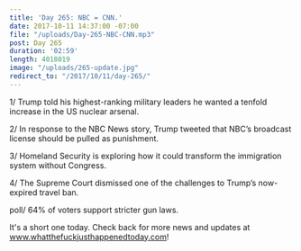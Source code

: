 ```yaml
---
title: 'Day 265: NBC = CNN.'
date: 2017-10-11 14:37:00 -07:00
file: "/uploads/Day-265-NBC-CNN.mp3"
post: Day 265
duration: '02:59'
length: 4018019
image: "/uploads/265-update.jpg"
redirect_to: "/2017/10/11/day-265/"
---
```


1/ Trump told his highest-ranking military leaders he wanted a tenfold increase in the US nuclear arsenal.

2/ In response to the NBC News story, Trump tweeted that NBC’s broadcast license should be pulled as punishment.

3/ Homeland Security is exploring how it could transform the immigration system without Congress.

4/ The Supreme Court dismissed one of the challenges to Trump’s now-expired travel ban.

poll/ 64% of voters support stricter gun laws.

It's a short one today. Check back for more news and updates at www.whatthefuckjusthappenedtoday.com!